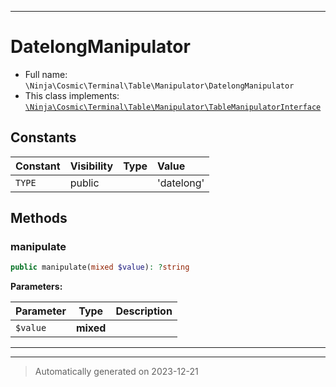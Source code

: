 ***

# DatelongManipulator





* Full name: `\Ninja\Cosmic\Terminal\Table\Manipulator\DatelongManipulator`
* This class implements:
[`\Ninja\Cosmic\Terminal\Table\Manipulator\TableManipulatorInterface`](./TableManipulatorInterface.md)


## Constants

| Constant | Visibility | Type | Value |
|:---------|:-----------|:-----|:------|
|`TYPE`|public| |&#039;datelong&#039;|


## Methods


### manipulate



```php
public manipulate(mixed $value): ?string
```








**Parameters:**

| Parameter | Type | Description |
|-----------|------|-------------|
| `$value` | **mixed** |  |





***


***
> Automatically generated on 2023-12-21
